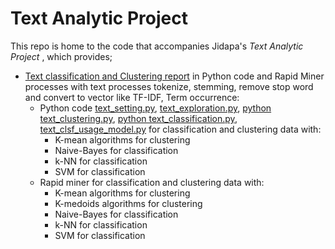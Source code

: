 # Text Analytic Project

This repo is home to the code that accompanies Jidapa's *Text Analytic Project* , which provides; 
- [Text classification and Clustering report](https://drive.google.com/file/d/1hwf-yAWtEjgi-CYBG3U80RKYMJwHa6mS/view?usp=sharing) in Python code and Rapid Miner processes with text processes tokenize, stemming, remove stop word and convert to vector like TF-IDF, Term occurrence:
  - Python code
    [text_setting.py](https://github.com/JPP-J/text_analytic_project/blob/2bc92d866720a575b57dc6963f59dd20ed731fd1/text_setting.py),
    [text_exploration.py](https://github.com/JPP-J/text_analytic_project/blob/2bc92d866720a575b57dc6963f59dd20ed731fd1/text_exploration.py),
    [python text_clustering.py](https://github.com/JPP-J/text_analytic_project/blob/2bc92d866720a575b57dc6963f59dd20ed731fd1/text_clustering.py),
    [python text_classification.py](https://github.com/JPP-J/text_analytic_project/blob/2bc92d866720a575b57dc6963f59dd20ed731fd1/text_classification.py),
    [text_clsf_usage_model.py](https://github.com/JPP-J/text_analytic_project/blob/2bc92d866720a575b57dc6963f59dd20ed731fd1/text_clsf_usage_model.py)
    for classification and clustering data with:
    - K-mean algorithms for clustering
    - Naive-Bayes for classification 
    - k-NN for classification
    - SVM for classification
  - Rapid miner for classification and clustering data with:
    - K-mean algorithms for clustering
    - K-medoids algorithms for clustering
    - Naive-Bayes for classification 
    - k-NN for classification
    - SVM for classification


